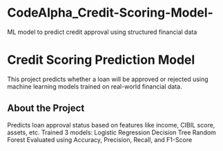 # CodeAlpha_Credit-Scoring-Model-
ML model to predict credit approval using structured financial data
# Credit Scoring Prediction Model 
This project predicts whether a loan will be approved or rejected using machine learning models trained on real-world financial data.
## About the Project
Predicts loan approval status based on features like income, CIBIL score, assets, etc.
Trained 3 models:
  Logistic Regression
  Decision Tree
  Random Forest
Evaluated using Accuracy, Precision, Recall, and F1-Score
